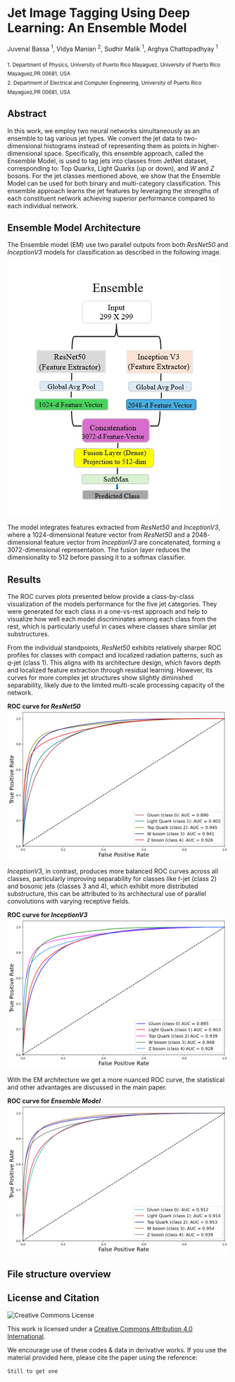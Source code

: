 # Jet Image Tagging Using Deep Learning: An Ensemble Model

Juvenal Bassa <sup>1</sup>, Vidya Manian <sup>2</sup>, Sudhir Malik <sup>1</sup>, Arghya Chattopadhyay <sup>1</sup>

<sub> 1. Department of Physics, University of Puerto Rico Mayaguez, University of Puerto Rico Mayaguez,PR 00681, USA </sub> <br>
<sub> 2. Department of Electrical and Computer Engineering, University of Puerto Rico Mayaguez,PR 00681, USA</sub>


## Abstract

In this work, we employ two neural networks simultaneously as an ensemble to tag various jet types. We convert the jet data to two-dimensional histograms instead of representing them as points in higher-dimensional space. Specifically, this ensemble approach, called the Ensemble Model, is used to tag jets into classes from JetNet dataset, corresponding to: Top Quarks, Light Quarks (up or down), and *W* and *Z* bosons. For the jet classes mentioned above, we show that the Ensemble Model can be used for both binary and multi-category classification. This ensemble approach learns the jet features by leveraging the strengths of each constituent network achieving superior performance compared to each individual network.


## Ensemble Model Architecture

The Ensemble model (EM) use two parallel outputs from both *ResNet50* and *InceptionV3* models for classification as described in the following image.


![alt text](https://github.com/Basjuven/Jet_Images_Tagging_EM/blob/main/Images/Ensemble_arch.jpg "Title")

The model integrates features extracted from *ResNet50* and *InceptionV3*, where a $1024$-dimensional feature vector from *ResNet50* and a $2048$-dimensional feature vector from *InceptionV3* are concatenated, forming a $3072$-dimensional representation. The fusion layer reduces the dimensionality to $512$ before passing it to a softmax classifier.


## Results

The ROC curves plots presented below provide a class-by-class visualization of the models performance for the five jet categories. They were generated for each class in a one-vs-rest approach and help to visualize how well each model discriminates among each class from the rest, which is particularly useful in cases where classes share similar jet substructures.


From the individual standpoints, *ResNet50* exhibits relatively sharper ROC profiles for classes with compact and localized radiation patterns, such as $q$-jet (class 1). This aligns with its architecture design, which favors depth and localized feature extraction through residual learning. However, its curves for more complex jet structures show slightly diminished separability, likely due to the limited multi-scale processing capacity of the network. 

**ROC curve for *ResNet50***
![alt text](https://github.com/Basjuven/Jet_Images_Tagging_EM/blob/main/Images/ROC-Resnet_5types.png "Title")

*InceptionV3*, in contrast, produces more balanced ROC curves across all classes, particularly improving separability for classes like $t$-jet (class 2) and bosonic jets (classes 3 and 4), which exhibit more distributed substructure, this can be attributed to its architectural use of parallel convolutions with varying receptive fields. 

**ROC curve for *InceptionV3***
![alt text](https://github.com/Basjuven/Jet_Images_Tagging_EM/blob/main/Images/ROC-Inception_5types.png "Title")


With the EM architecture we get a more nuanced ROC curve, the statistical and other advantages are discussed in the main paper.

**ROC curve for *Ensemble Model***
![alt text](https://github.com/Basjuven/Jet_Images_Tagging_EM/blob/main/Images/ROC-EM_5types.png "Title")


## File structure overview


## License and Citation

![Creative Commons License](https://mirrors.creativecommons.org/presskit/buttons/80x15/png/by.png)

This work is licensed under a [Creative Commons Attribution 4.0 International](https://creativecommons.org/licenses/by/4.0/).

We encourage use of these codes \& data in derivative works. If you use the material provided here, please cite the paper using the reference:

```
Still to get one
```

